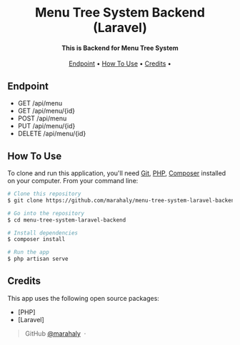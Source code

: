 
<h1 align="center">
  <br>  
  Menu Tree System Backend (Laravel)
  <br>
</h1>

<h4 align="center">This is Backend for Menu Tree System</h4>

<p align="center">
  <a href="#Endpoint">Endpoint</a> •
  <a href="#how-to-use">How To Use</a> •
  <a href="#credits">Credits</a> •
</p>

## Endpoint

* GET /api/menu
* GET /api/menu/{id}
* POST /api/menu
* PUT /api/menu/{id}
* DELETE /api/menu/{id}

## How To Use

To clone and run this application, you'll need [Git](https://git-scm.com), [PHP](https://php.com), [Composer](https://getcomposer.org/) installed on your computer. From your command line:

```bash
# Clone this repository
$ git clone https://github.com/marahaly/menu-tree-system-laravel-backend.git

# Go into the repository
$ cd menu-tree-system-laravel-backend

# Install dependencies
$ composer install

# Run the app
$ php artisan serve
```

## Credits

This app uses the following open source packages:

- [PHP]
- [Laravel]

> GitHub [@marahaly](https://github.com/marahaly) &nbsp;&middot;&nbsp;

